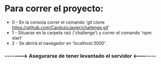 # Para correr el proyecto:

* 0 - En la consola correr el comando 'git clone https://github.com/CardozoJavier/challenge.git'
* 1 - Situarse en la carpeta raiz ('challenge') y correr el comando 'npm start'
* 2 - Se abrirá el navegador en 'localhost:3000'.

### -------> **Asegurarse de tener levantado el servidor** <-------
